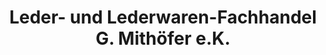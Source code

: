 ---
title: "Leder- und Lederwaren-Fachhandel G. Mithöfer e.K."
url: /melle/leder-und-lederwaren-fachhandel-g-mithoefer-e-k/
shop: Taschen & Koffer
---